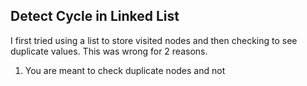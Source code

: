 ## Detect Cycle in Linked List
I first tried using a list to store visited nodes and then checking to see duplicate values. This was wrong for 2 reasons. 
1. You are meant to check duplicate nodes and not 